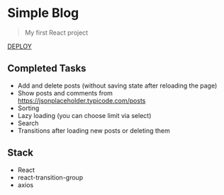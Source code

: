 # Simple Blog
> My first React project

[DEPLOY](https://roaring-crumble-a2efd8.netlify.app/login)

## Completed Tasks
* Add and delete posts (without saving state after reloading the page)
* Show posts and comments from https://jsonplaceholder.typicode.com/posts
* Sorting
* Lazy loading (you can choose limit via select)
* Search
* Transitions after loading new posts or deleting them

## Stack
* React
* react-transition-group
* axios
